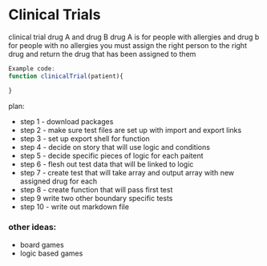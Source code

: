 # Clinical Trials

clinical trial drug A and drug B
drug A is for people with allergies and drug b for people with no allergies
you must assign the right person to the right drug and return the drug that has been assigned to them

```javascript
Example code:
function clinicalTrial(patient){

}

```

plan:

- step 1 - download packages
- step 2 - make sure test files are set up with import and export links
- step 3 - set up export shell for function
- step 4 - decide on story that will use logic and conditions
- step 5 - decide specific pieces of logic for each paitent
- step 6 - flesh out test data that will be linked to logic
- step 7 - create test that will take array and output array with new assigned drug for each
- step 8 - create function that will pass first test
- step 9 write two other boundary specific tests
- step 10 - write out markdown file

### other ideas:

- board games
- logic based games
